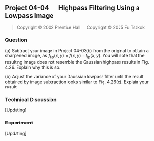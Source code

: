 ## Project 04-04 &emsp; Highpass Filtering Using a Lowpass Image

> Copyright © 2002 Prentice Hall &emsp; Copyright © 2025 Fu Tszkok

### Question

(a) Subtract your image in Project 04-03(b) from the original to obtain a sharpened image, as $f_{\text{hp}}(x,y)=f(x,y)-f_{\text{lp}}(x,y)$. You will note that the resulting image does not resemble the Gaussian highpass results in Fig. 4.26. Explain why this is so.

(b) Adjust the variance of your Gaussian lowpass filter until the result obtained by image subtraction looks similar to Fig. 4.26(c). Explain your result.

### Technical Discussion

[Updating]

### Experiment

[Updating]
